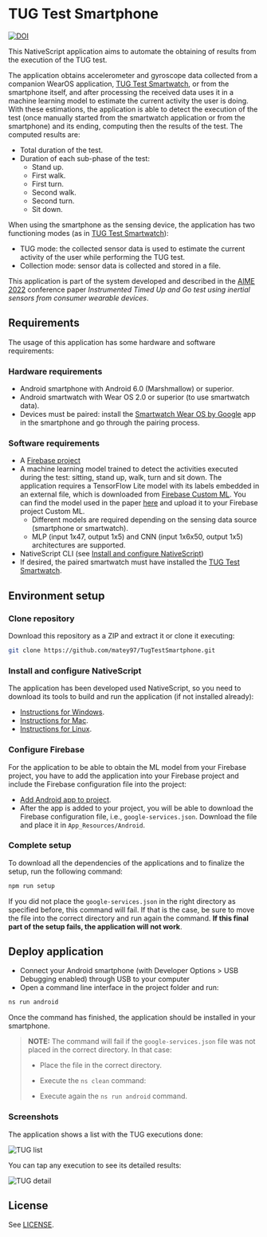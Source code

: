# TUG Test Smartphone

[![DOI](https://zenodo.org/badge/449251517.svg)](https://zenodo.org/badge/latestdoi/449251517)

This NativeScript application aims to automate the obtaining of results from the execution of the TUG test.

The application obtains accelerometer and gyroscope data collected from a companion WearOS application,
[TUG Test Smartwatch](https://github.com/matey97/TugTestSmartwatch), or from the smartphone itself, and after processing the received data uses it in
a machine learning model to estimate the current activity the user is doing. With these estimations, the application
is able to detect the execution of the test (once manually started from the smartwatch application or from the smartphone) and its ending,
computing then the results of the test. The computed results are:

- Total duration of the test.
- Duration of each sub-phase of the test:
  - Stand up.
  - First walk.
  - First turn.
  - Second walk.
  - Second turn.
  - Sit down.

When using the smartphone as the sensing device, the application has two functioning modes (as in [TUG Test Smartwatch](https://github.com/matey97/TugTestSmartwatch)):
- TUG mode: the collected sensor data is used to estimate the current activity of the user while performing the TUG test.
- Collection mode: sensor data is collected and stored in a file.

This application is part of the system developed and described in the [AIME 2022](https://aime22.aimedicine.info) conference paper
*Instrumented Timed Up and Go test using inertial sensors from consumer wearable devices*.

## Requirements

The usage of this application has some hardware and software requirements:

### Hardware requirements
- Android smartphone with Android 6.0 (Marshmallow) or superior.
- Android smartwatch with Wear OS 2.0 or superior (to use smartwatch data).
- Devices must be paired: install the [Smartwatch Wear OS by Google](https://play.google.com/store/apps/details?id=com.google.android.wearable.app&hl=es&gl=US)
  app in the smartphone and go through the pairing process.

### Software requirements
- A [Firebase project](https://firebase.google.com/docs/android/setup#create-firebase-project)
- A machine learning model trained to detect the activities executed during the test: sitting, stand up, walk, turn and sit down.
  The application requires a TensorFlow Lite model with its labels embedded in an external file, which is downloaded from [Firebase Custom ML](https://firebase.google.com/docs/ml/use-custom-models).
  You can find the model used in the paper [here](https://github.com/matey97/TugTestAnalytics/tree/master/MODEL) and upload it to your Firebase project Custom ML.
  - Different models are required depending on the sensing data source (smartphone or smartwatch).
  - MLP (input 1x47, output 1x5) and CNN (input 1x6x50, output 1x5) architectures are supported.
- NativeScript CLI (see [Install and configure NativeScript](#install-and-configure-nativescript))
- If desired, the paired smartwatch must have installed the [TUG Test Smartwatch](https://github.com/matey97/TugTestSmartwatch).

## Environment setup

### Clone repository
Download this repository as a ZIP and extract it or clone it executing:

```bash
git clone https://github.com/matey97/TugTestSmartphone.git
```

### Install and configure NativeScript
The application has been developed used NativeScript, so you need to download its tools to build and run the application (if not installed already):
- [Instructions for Windows](https://docs.nativescript.org/environment-setup.html#windows-android).
- [Instructions for Mac](https://docs.nativescript.org/environment-setup.html#macos-android).
- [Instructions for Linux](https://docs.nativescript.org/environment-setup.html#linux-android).

### Configure Firebase
For the application to be able to obtain the ML model from your Firebase project, you have to add the application into your
Firebase project and include the Firebase configuration file into the project:
- [Add Android app to project](https://firebase.google.com/docs/android/setup#register-app).
- After the app is added to your project, you will be able to download the Firebase configuration file, i.e., `google-services.json`.
  Download the file and place it in `App_Resources/Android`.

### Complete setup
To download all the dependencies of the applications and to finalize the setup, run the following command:

```bash
npm run setup
```

If you did not place the `google-services.json` in the right directory as specified before, this command
will fail. If that is the case, be sure to move the file into the correct directory and run again the command.
**If this final part of the setup fails, the application will not work**.


## Deploy application
- Connect your Android smartphone (with Developer Options > USB Debugging enabled) through USB to your computer
- Open a command line interface in the project folder and run:

```bash
ns run android
```

Once the command has finished, the application should be installed in your smartphone.

>**NOTE:** The command will fail if the `google-services.json` file was not placed in the correct directory.
In that case:
>
> - Place the file in the correct directory.
>
> - Execute the `ns clean` command:
>
> - Execute again the `ns run android` command.


### Screenshots

The application shows a list with the TUG executions done:

![TUG list](screenshots/sp_list.png)

You can tap any execution to see its detailed results:

![TUG detail](screenshots/sp_detail.jpg)

## License

See [LICENSE](./LICENSE).


